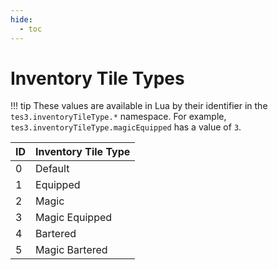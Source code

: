 ```yaml
---
hide:
  - toc
---
```


# Inventory Tile Types

!!! tip
	These values are available in Lua by their identifier in the `tes3.inventoryTileType.*` namespace. For example, `tes3.inventoryTileType.magicEquipped` has a value of `3`.

ID  | Inventory Tile Type
--- | -------------------
0   | Default
1   | Equipped
2   | Magic
3	| Magic Equipped
4   | Bartered
5   | Magic Bartered